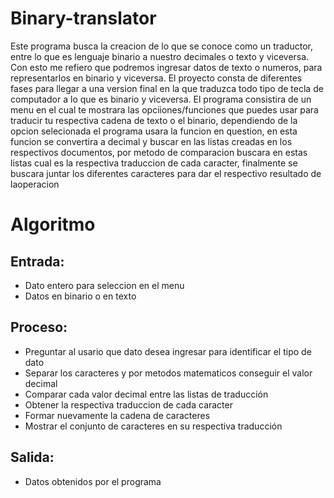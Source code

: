 # Binary-translator
Este programa busca la creacion de lo que se conoce como un traductor, entre lo que es lenguaje binario a nuestro decimales o texto y viceversa. Con esto me refiero que podremos ingresar datos de texto o numeros, para representarlos en binario y viceversa. El proyecto consta de diferentes fases para llegar a una version final en la que traduzca todo tipo de tecla de computador a lo que es binario y viceversa.
El programa consistira de un menu en el cual te mostrara las opciiones/funciones que puedes usar para traducir tu respectiva cadena de texto o el binario, dependiendo de la opcion selecionada el programa usara la funcion en question, en esta funcion se convertira a decimal y buscar en las listas creadas en los respectivos documentos, por metodo de comparacion buscara en estas listas cual es la respectiva traduccion de cada caracter, finalmente se buscara juntar los diferentes caracteres para dar el respectivo resultado de laoperacion

# Algoritmo

## Entrada:
* Dato entero para seleccion en el menu
* Datos en binario o en texto

## Proceso:
* Preguntar al usario que dato desea ingresar para identificar el tipo de dato
* Separar los caracteres y por metodos matematicos conseguir el valor decimal
* Comparar cada valor decimal entre las listas de traducción
* Obtener la respectiva traduccion de cada caracter
* Formar nuevamente la cadena de caracteres
* Mostrar el conjunto de caracteres en su respectiva traducción

## Salida:
* Datos obtenidos por el programa
